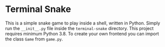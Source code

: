 # Terminal Snake
This is a simple snake game to play inside a shell, written in Python.
Simply run the `__init__.py` file inside the `terminal-snake` directory.
This project requires minimum Python 3.8. To create your own frontend you
can import the class `Game` from `game.py`.